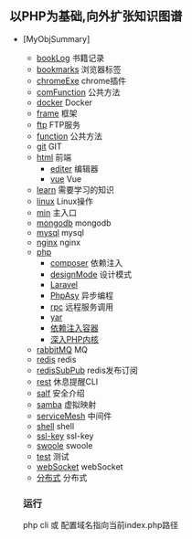 ## 以PHP为基础,向外扩张知识图谱
- [MyObjSummary]
  - [bookLog](#bookLog) 书籍记录
  - [bookmarks](#bookmarks) 浏览器标签
  - [chromeExe](#chromeExe) chrome插件
  - [comFunction](#comFunction) 公共方法
  - [docker](#docker)       Docker
  - [frame](#frame) 		 框架
  - [ftp](#ftp) 		     FTP服务
  - [function](#function)  公共方法
  - [git](#git) 		     GIT
  - [html](#html)           前端
    - [editer](#editer)      编辑器
    - [vue](#vue)      Vue
  - [learn](#learn)         需要学习的知识  
  - [linux](http://man.linuxde.net) 				Linux操作
  - [min](#min) 				主入口
  - [mongodb](#mongodb)     mongodb 
  - [mysql](#mysql)     mysql 
  - [nginx](#nginx)     nginx 
  - [php](http://php.net)
    - [composer](#composer) 依赖注入  
    - [designMode](#designMode) 设计模式  
    - [Laravel](#Laravel)  
    - [PhpAsy](#PhpAsy) 异步编程  
    - [rpc](#rpc) 远程服务调用  
    - [yar](#yar) 
    - [依赖注入容器](#依赖注入容器)  
    - [深入PHP内核](#深入PHP内核)  
  - [rabbitMQ](#RabbitMQ)					MQ 
  - [redis](#redis)					redis  
  - [redisSubPub](#redisSubPub)		redis发布订阅  
  - [rest](#rest)					休息提醒CLI
  - [salf](#salf)					安全介绍
  - [samba](#samba)				虚拟映射 
  - [serviceMesh](#serviceMesh)   中间件
  - [shell](#shell)   shell
  - [ssl-key](#ssl-key)   ssl-key
  - [swoole](#swool)   swoole
  - [test](#test)   测试
  - [webSocket](#webSocket)   webSocket
  - [分布式](#分布式)   分布式 

  ### 运行
  
  php cli 或 配置域名指向当前index.php路径
                                                                                                                                         